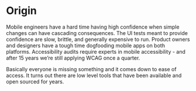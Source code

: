 
# Origin

Mobile engineers have a hard time having high confidence when simple changes can have cascading consequences. The UI
tests meant to provide confidence are slow, brittle, and generally expensive to run. Product owners and designers have a
tough time dogfooding mobile apps on both platforms. Accessibility audits require experts in mobile accessibility - and
after 15 years we’re still applying WCAG once a quarter.

Basically everyone is missing something and it comes down to ease of access. It turns out there are low level tools that
have been available and open sourced for years.
